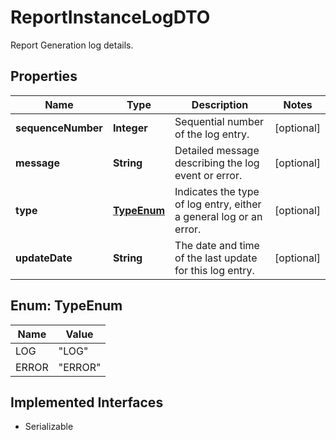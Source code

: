 

# ReportInstanceLogDTO

Report Generation log details.

## Properties

Name | Type | Description | Notes
------------ | ------------- | ------------- | -------------
**sequenceNumber** | **Integer** | Sequential number of the log entry. |  [optional]
**message** | **String** | Detailed message describing the log event or error. |  [optional]
**type** | [**TypeEnum**](#TypeEnum) | Indicates the type of log entry, either a general log or an error. |  [optional]
**updateDate** | **String** | The date and time of the last update for this log entry. |  [optional]



## Enum: TypeEnum

Name | Value
---- | -----
LOG | &quot;LOG&quot;
ERROR | &quot;ERROR&quot;


## Implemented Interfaces

* Serializable


